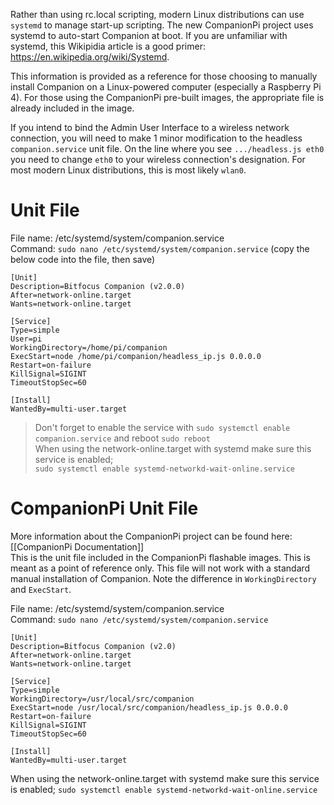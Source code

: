 Rather than using rc.local scripting, modern Linux distributions can use `systemd` to manage start-up scripting. The new CompanionPi project uses systemd to auto-start Companion at boot. If you are unfamiliar with systemd, this Wikipidia article is a good primer: https://en.wikipedia.org/wiki/Systemd.

This information is provided as a reference for those choosing to manually install Companion on a Linux-powered computer (especially a Raspberry Pi 4). For those using the CompanionPi pre-built images, the appropriate file is already included in the image.

If you intend to bind the Admin User Interface to a wireless network connection, you will need to make 1 minor modification to the headless `companion.service` unit file. On the line where you see `.../headless.js eth0` you need to change `eth0` to your wireless connection's designation. For most modern Linux distributions, this is most likely `wlan0`.

# Unit File

File name: /etc/systemd/system/companion.service  
Command: `sudo nano /etc/systemd/system/companion.service` (copy the below code into the file, then save)

```
[Unit]
Description=Bitfocus Companion (v2.0.0)
After=network-online.target
Wants=network-online.target

[Service]
Type=simple
User=pi
WorkingDirectory=/home/pi/companion
ExecStart=node /home/pi/companion/headless_ip.js 0.0.0.0
Restart=on-failure
KillSignal=SIGINT
TimeoutStopSec=60

[Install]
WantedBy=multi-user.target
```

> Don't forget to enable the service with `sudo systemctl enable companion.service` and reboot `sudo reboot`  
> When using the network-online.target with systemd make sure this service is enabled;  
> `sudo systemctl enable systemd-networkd-wait-online.service`

# CompanionPi Unit File

More information about the CompanionPi project can be found here: [[CompanionPi Documentation]]  
This is the unit file included in the CompanionPi flashable images. This is meant as a point of reference only. This file will not work with a standard manual installation of Companion. Note the difference in `WorkingDirectory` and `ExecStart`.

File name: /etc/systemd/system/companion.service  
Command: `sudo nano /etc/systemd/system/companion.service`

```
[Unit]
Description=Bitfocus Companion (v2.0)
After=network-online.target
Wants=network-online.target

[Service]
Type=simple
WorkingDirectory=/usr/local/src/companion
ExecStart=node /usr/local/src/companion/headless_ip.js 0.0.0.0
Restart=on-failure
KillSignal=SIGINT
TimeoutStopSec=60

[Install]
WantedBy=multi-user.target
```

When using the network-online.target with systemd make sure this service is enabled;
`sudo systemctl enable systemd-networkd-wait-online.service`
